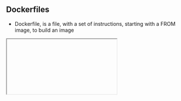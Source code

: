 ## Dockerfiles
- Dockerfile, is a file, with a set of instructions, starting with a FROM image, to build an image​

<iframe class="ace stretch" data-mode="dockerfile">FROM node:6-alpine
RUN useradd -d /app app
RUN mkdir -p /app
RUN chown -R app:app /app
USER app
WORKDIR /app
COPY . /app
RUN ./build.sh
EXPOSE 3018
CMD [npm, start]</iframe>